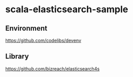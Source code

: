 # scala-elasticsearch-sample


## Environment

https://github.com/codelibs/devenv


## Library

https://github.com/bizreach/elasticsearch4s


